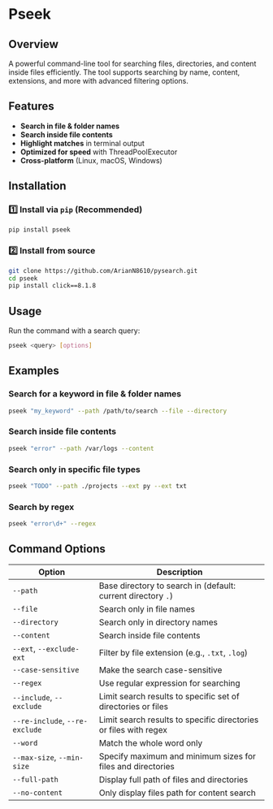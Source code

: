 # Pseek

## Overview

A powerful command-line tool for searching files, directories, and content inside files efficiently. The tool supports searching by name, content, extensions, and more with advanced filtering options.

## Features

* **Search in file & folder names**
* **Search inside file contents**
* **Highlight matches** in terminal output
* **Optimized for speed** with ThreadPoolExecutor
* **Cross-platform** (Linux, macOS, Windows)

## Installation

### **1️⃣ Install via `pip` (Recommended)**

```sh
pip install pseek
```

### **2️⃣ Install from source**

```sh
git clone https://github.com/ArianN8610/pysearch.git
cd pseek
pip install click==8.1.8
```

## Usage

Run the command with a search query:
```sh
pseek <query> [options]
```

## Examples

### Search for a keyword in file & folder names

```sh
pseek "my_keyword" --path /path/to/search --file --directory
```

### Search inside file contents

```sh
pseek "error" --path /var/logs --content
```

### Search only in specific file types

```sh
pseek "TODO" --path ./projects --ext py --ext txt
```

### Search by regex

```sh
pseek "error\d+" --regex
```

## Command Options

| Option                         | Description                                                      |
|--------------------------------|------------------------------------------------------------------|
| `--path`                       | Base directory to search in (default: current directory `.`)     |
| `--file`                       | Search only in file names                                        |
| `--directory`                  | Search only in directory names                                   |
| `--content`                    | Search inside file contents                                      |
| `--ext`, `--exclude-ext`       | Filter by file extension (e.g., `.txt`, `.log`)                  |
| `--case-sensitive`             | Make the search case-sensitive                                   |
| `--regex`                      | Use regular expression for searching                             |
| `--include`, `--exclude`       | Limit search results to specific set of directories or files     |
| `--re-include`, `--re-exclude` | Limit search results to specific directories or files with regex |
| `--word`                       | Match the whole word only                                        |
| `--max-size`, `--min-size`     | Specify maximum and minimum sizes for files and directories      |
| `--full-path`                  | Display full path of files and directories                       |
| `--no-content`                 | Only display files path for content search                       |
